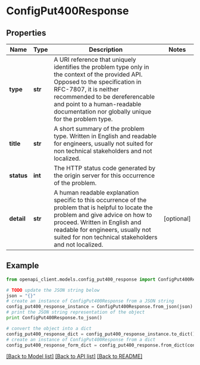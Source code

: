 # ConfigPut400Response


## Properties

Name | Type | Description | Notes
------------ | ------------- | ------------- | -------------
**type** | **str** | A URI reference that uniquely identifies the problem type only in the context of the provided API. Opposed to the specification in RFC-7807, it is neither recommended to be dereferencable and point to a human-readable documentation nor globally unique for the problem type. | 
**title** | **str** | A short summary of the problem type. Written in English and readable for engineers, usually not suited for non technical stakeholders and not localized. | 
**status** | **int** | The HTTP status code generated by the origin server for this occurrence of the problem. | 
**detail** | **str** | A human readable explanation specific to this occurrence of the problem that is helpful to locate the problem and give advice on how to proceed. Written in English and readable for engineers, usually not suited for non technical stakeholders and not localized. | [optional] 

## Example

```python
from openapi_client.models.config_put400_response import ConfigPut400Response

# TODO update the JSON string below
json = "{}"
# create an instance of ConfigPut400Response from a JSON string
config_put400_response_instance = ConfigPut400Response.from_json(json)
# print the JSON string representation of the object
print ConfigPut400Response.to_json()

# convert the object into a dict
config_put400_response_dict = config_put400_response_instance.to_dict()
# create an instance of ConfigPut400Response from a dict
config_put400_response_form_dict = config_put400_response.from_dict(config_put400_response_dict)
```
[[Back to Model list]](../README.md#documentation-for-models) [[Back to API list]](../README.md#documentation-for-api-endpoints) [[Back to README]](../README.md)


